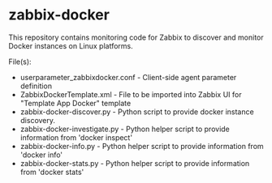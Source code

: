 # zabbix-docker
This repository contains monitoring code for Zabbix to discover and monitor Docker instances on Linux platforms.

File(s):
* userparameter_zabbixdocker.conf - Client-side agent parameter definition
* ZabbixDockerTemplate.xml - File to be imported into Zabbix UI for "Template App Docker" template
* zabbix-docker-discover.py - Python script to provide docker instance discovery.
* zabbix-docker-investigate.py - Python helper script to provide information from 'docker inspect'
* zabbix-docker-info.py - Python helper script to provide information from 'docker info'
* zabbix-docker-stats.py - Python helper script to provide information from 'docker stats'
